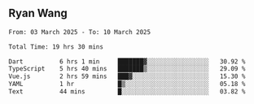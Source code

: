## Ryan Wang

<!--START_SECTION:waka-->

```txt
From: 03 March 2025 - To: 10 March 2025

Total Time: 19 hrs 30 mins

Dart          6 hrs 1 min     ███████▓░░░░░░░░░░░░░░░░░   30.92 %
TypeScript    5 hrs 40 mins   ███████▒░░░░░░░░░░░░░░░░░   29.09 %
Vue.js        2 hrs 59 mins   ███▓░░░░░░░░░░░░░░░░░░░░░   15.30 %
YAML          1 hr            █▒░░░░░░░░░░░░░░░░░░░░░░░   05.18 %
Text          44 mins         █░░░░░░░░░░░░░░░░░░░░░░░░   03.82 %
```

<!--END_SECTION:waka-->
